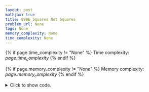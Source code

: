 ```yaml
---
layout: post
mathjax: true
title: 898E Squares Not Squares
problem_url: None
tags: None
memory_complexity: None
time_complexity: None
---
```




{% if page.time_complexity != "None" %}
Time complexity: ${{ page.time_complexity }}$
{% endif %}

{% if page.memory_complexity != "None" %}
Memory complexity: ${{ page.memory_complexity }}$
{% endif %}

<details>
<summary>
<p style="display:inline">Click to show code.</p>
</summary>
```cpp
{% raw %}
using namespace std;
using ll = long long;
using ii = pair<int, int>;
using vi = vector<int>;
int main(void)
{
    int n;
    cin >> n;
    vector<ii> diff;
    for (int i = 0; i < n; ++i)
    {
        ll ai, sq;
        cin >> ai;
        sq = round(sqrt(ai));
        diff.emplace_back(abs(ai - sq * sq), ai);
    }
    sort(diff.begin(), diff.end());
    ll ans = 0;
    for (int i = 0; i < n / 2; ++i)
        ans += diff[i].first;
    for (int i = n / 2; i < n; ++i)
        ans += (diff[i].first != 0 ? 0 : 1 + !diff[i].second);
    cout << ans << endl;
    return 0;
}

{% endraw %}
```
</details>

